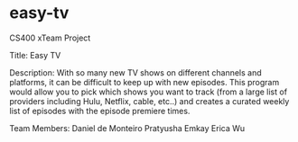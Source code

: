 # easy-tv
CS400 xTeam Project

Title: Easy TV

Description: With so many new TV shows on different channels and platforms, it can be difficult to keep up with new episodes. This program would allow you to pick which shows you want to track (from a large list of providers including Hulu, Netflix, cable, etc..) and creates a curated weekly list of episodes with the episode premiere times. 

Team Members:
Daniel de Monteiro
Pratyusha Emkay
Erica Wu
